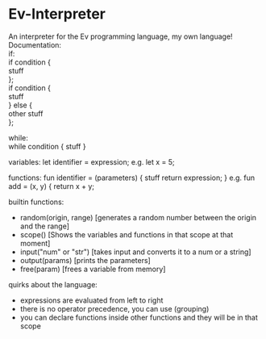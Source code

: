 # Ev-Interpreter
An interpreter for the Ev programming language, my own language!
Documentation:<br/>
if:<br/>
  if condition {<br/>
    stuff<br/>
  };<br/>
  if condition {<br/>
    stuff<br/>
  } else {<br/>
    other stuff<br/>
  };<br/>
  
while:<br/>
  while condition {
    stuff
  }

variables:
  let identifier = expression;
  e.g. let x = 5;
 
functions:
  fun identifier = (parameters) {
    stuff
    return expression;
  }
  e.g. fun add = (x, y) {
          return x + y;

builtin functions:
  - random(origin, range) [generates a random number between the origin and the range]
  - scope() [Shows the variables and functions in that scope at that moment]
  - input("num" or "str") [takes input and converts it to a num or a string]
  - output(params) [prints the parameters]
  - free(param) [frees a variable from memory]
  
quirks about the language:
  - expressions are evaluated from left to right 
  - there is no operator precedence, you can use (grouping)
  - you can declare functions inside other functions and they will be in that scope
